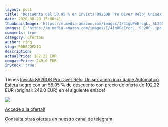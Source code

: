 ```yaml
---
layout: post
title: 'Descuento del 58.95 % en Invicta 8926OB Pro Diver Reloj Unisex ac'
date: 2020-08-29 15:00:41
thumbnailImage: 'https://m.media-amazon.com/images/I/41gUPeErcgL._SL200_.jpg'
images: [ 'https://m.media-amazon.com/images/I/41gUPeErcgL._SL200_.jpg' ]
comments: true
category: ofertas
author: ring
slug: B000JQFX1G
description:
actualPrice: 102.22 EUR
comparePrice: 249.0 EUR
inStock: true
---
```


Tienes [Invicta 8926OB Pro Diver Reloj Unisex acero inoxidable Automático Esfera negro](https://www.amazon.com/dp/B000JQFX1G/?tag=redken08-20) con un 58.95 % de descuento con precio de oferta de 102.22 EUR (original: 249.0 EUR) en el siguiente enlace!

[![](https://m.media-amazon.com/images/I/41gUPeErcgL._SL200_.jpg)](https://www.amazon.com/dp/B000JQFX1G/?tag=redken08-20)

[Accede a la oferta!!](https://www.amazon.com/dp/B000JQFX1G/?tag=redken08-20)

[Consulta otras ofertas en nuestro canal de telegram](https://t.me/s/ofertas25)
